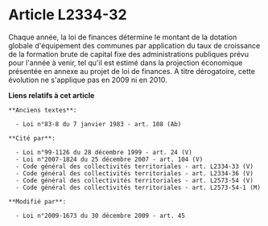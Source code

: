 # Article L2334-32

Chaque année, la loi de finances détermine le montant de la dotation globale d'équipement des communes par application du
taux de croissance de la formation brute de capital fixe des administrations publiques prévu pour l'année à venir, tel qu'il
est estimé dans la projection économique présentée en annexe au projet de loi de finances. A titre dérogatoire, cette
évolution ne s'applique pas en 2009 ni en 2010.

**Liens relatifs à cet article**

	**Anciens textes**:

	  - Loi n°83-8 du 7 janvier 1983 - art. 108 (Ab)

	**Cité par**:

	  - Loi n°99-1126 du 28 décembre 1999 - art. 24 (V)
	  - Loi n°2007-1824 du 25 décembre 2007 - art. 104 (V)
	  - Code général des collectivités territoriales - art. L2334-33 (V)
	  - Code général des collectivités territoriales - art. L2334-36 (V)
	  - Code général des collectivités territoriales - art. L2573-54 (V)
	  - Code général des collectivités territoriales - art. L2573-54-1 (M)

	**Modifié par**:

	  - Loi n°2009-1673 du 30 décembre 2009 - art. 45
